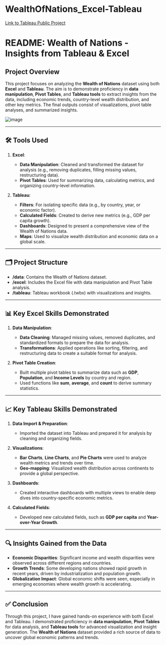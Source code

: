 # WealthOfNations_Excel-Tableau

[Link to Tableau Public Project](https://public.tableau.com/app/profile/chi.kwok4309/viz/TableauAssignment_17239988157450/Dashboard?publish=yes)



# README: Wealth of Nations - Insights from Tableau & Excel

## Project Overview
This project focuses on analyzing the **Wealth of Nations** dataset using both **Excel** and **Tableau**. The aim is to demonstrate proficiency in **data manipulation**, **Pivot Tables**, and **Tableau tools** to extract insights from the data, including economic trends, country-level wealth distribution, and other key metrics. The final outputs consist of visualizations, pivot table analyses, and summarized insights.

![image](https://github.com/user-attachments/assets/b8da9d09-84e1-49d3-a696-63ba0ca76a67)

---

## 🛠️ Tools Used
1. **Excel**:
   - **Data Manipulation**: Cleaned and transformed the dataset for analysis (e.g., removing duplicates, filling missing values, restructuring data).
   - **Pivot Tables**: Used for summarizing data, calculating metrics, and organizing country-level information.

2. **Tableau**:
   - **Filters**: For isolating specific data (e.g., by country, year, or economic factor).
   - **Calculated Fields**: Created to derive new metrics (e.g., GDP per capita growth).
   - **Dashboards**: Designed to present a comprehensive view of the Wealth of Nations data.
   - **Maps**: Used to visualize wealth distribution and economic data on a global scale.

---

## 🗂️ Project Structure
- **/data**: Contains the Wealth of Nations dataset.
- **/excel**: Includes the Excel file with data manipulation and Pivot Table analysis.
- **/tableau**: Tableau workbook (.twbx) with visualizations and insights.

---

## 📊 Key Excel Skills Demonstrated
1. **Data Manipulation**:
   - **Data Cleaning**: Managed missing values, removed duplicates, and standardized formats to prepare the data for analysis.
   - **Transformations**: Applied operations like sorting, filtering, and restructuring data to create a suitable format for analysis.

2. **Pivot Table Creation**:
   - Built multiple pivot tables to summarize data such as **GDP**, **Population**, and **Income Levels** by country and region.
   - Used functions like **sum**, **average**, and **count** to derive summary statistics.

---

## 📈 Key Tableau Skills Demonstrated
1. **Data Import & Preparation**:
   - Imported the dataset into Tableau and prepared it for analysis by cleaning and organizing fields.
   
2. **Visualizations**:
   - **Bar Charts**, **Line Charts**, and **Pie Charts** were used to analyze wealth metrics and trends over time.
   - **Geo-mapping**: Visualized wealth distribution across continents to provide a global perspective.
   
3. **Dashboards**:
   - Created interactive dashboards with multiple views to enable deep dives into country-specific economic metrics.

4. **Calculated Fields**:
   - Developed new calculated fields, such as **GDP per capita** and **Year-over-Year Growth**.

---

## 🔍 Insights Gained from the Data
- **Economic Disparities**: Significant income and wealth disparities were observed across different regions and countries.
- **Growth Trends**: Some developing nations showed rapid growth in recent years, driven by industrialization and population growth.
- **Globalization Impact**: Global economic shifts were seen, especially in emerging economies where wealth growth is accelerating.

---

## ✅ Conclusion
Through this project, I have gained hands-on experience with both Excel and Tableau. I demonstrated proficiency in **data manipulation**, **Pivot Tables** for data analysis, and **Tableau tools** for advanced visualization and insight generation. The **Wealth of Nations** dataset provided a rich source of data to uncover global economic patterns and trends.
